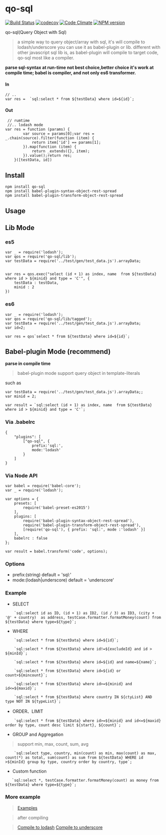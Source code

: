 # qo-sql
[![Build Status](https://travis-ci.org/timtian/qo-sql.svg?branch=master)](https://travis-ci.org/timtian/qo-sql)
[![codecov](https://codecov.io/gh/timtian/qo-sql/branch/master/graph/badge.svg)](https://codecov.io/gh/timtian/qo-sql)
[![Code Climate](https://codeclimate.com/github/timtian/qo-sql/badges/gpa.svg)](https://codeclimate.com/github/timtian/qo-sql)
[![NPM version](https://badge.fury.io/js/qo-sql.svg)](http://badge.fury.io/js/qo-sql)

qo-sql(Query Object with Sql)
> a simple way to query object/array with sql, it's will compile to lodash/underscore
> you can use it as babel-plugin or lib.
> different with other javascript sql lib is, as babel-plugin will compile to target code, qo-sql most like  a compiler.


**parse sql-syntax at run-time not best choice,better choice it's work at compile time;
babel is compiler, and not only es6 transformer.**

#### In

```
// ..
var res =  `sql:select * from ${testData} where id=${id}`;
```

#### Out
```
 // rumtime
 //.. lodash mode
var res = function (params) {
        var source = params[0];var res = _.chain(source).filter(function (item) {
            return item['id'] == params[1];
        }).map(function (item) {
            return _extends({}, item);
        }).value();return res;
    }([testData, id])
```



## Install
```
npm install qo-sql
npm install babel-plugin-syntax-object-rest-spread
npm install babel-plugin-transform-object-rest-spread

```

## Usage

## Lib Mode

### es5
```
var _ = require('lodash');
var qos = require('qo-sql/lib');
var testData = require('../test/gen/test_data.js').arrayData;


var res = qos.exec("select (id + 1) as index, name  from ${testData} where id > ${minid} and type = 'C'", {
    testData : testData,
    minid : 2
})

```

### es6
```
var _ = require('lodash');
var qos = require('qo-sql/lib/tagged');
var testData = require('../test/gen/test_data.js').arrayData;
var id=2;

var res = qos`select * from ${testData} where id=${id}`;
```

## Babel-plugin Mode (recommend)

**parse in compile time**
> babel-plugin mode support query object in template-literals

such as
```
var testData = require('../test/gen/test_data.js').arrayData;;
var minid = 2;

var result = `sql:select (id + 1) as index, name  from ${testData} where id > ${minid} and type = 'C'`;
```

### Via .babelrc
```
{
    "plugins": [
        ["qo-sql", {
            prefix:'sql:',
            mode:'lodash'
        }
    ]
}
```

### Via Node API
```
var babel = require('babel-core');
var _ = require('lodash');

var options = {
    presets: [
        require('babel-preset-es2015')
    ],
    plugins: [
        require('babel-plugin-syntax-object-rest-spread'),
        require('babel-plugin-transform-object-rest-spread'),
        [require('qo-sql'), { prefix: 'sql:', mode :'lodash' }]
    ],
    babelrc : false
};

var result = babel.transform('code', options);

```

### Options

- prefix:(string) default = 'sql:'
- mode:(lodash|underscore) default = 'underscore'


### Example

- SELECT
```
    `sql:select id as ID, (id + 1) as ID2, (id / 3) as ID3, (city + '@' + country)  as address, testCase.formatter.formatMoney(count) from ${testData} where type=${type}`;
```

- WHERE
```
    `sql:select * from ${testData} where id=${id}`;
```

```
    `sql:select * from ${testData} where id!=${excludeId} and id > ${minId}`;
```

```
    `sql:select * from ${testData} where id=${id} and name=${name}`;
```
```
    `sql:select * from ${testData} where id=${id} or count>${mincount}`;
```

```
    `sql:select * from ${testData} where id>=${minid} and id<=${maxid}`;
```

```
    `sql:select * from ${testData} where country IN ${ctyList} AND type NOT IN ${typeList}`;
```

- ORDER、LIMIT
```
    `sql:select * from ${testData} where id>=${minid} and id<=${maxid} order by type, count desc limit ${start}, ${count}`;
```


- GROUP and Aggregation
>support min, max, count, sum, avg
```
    `sql:select type, country, min(count) as min, max(count) as max, count(*) as total, sum(count) as sum from ${testData} WHERE id >${minId} group by type, country order by country, type`;
```

- Custom function
```
   `sql:select *, testCase.formatter.formatMoney(count) as money from ${testData} where type=${type}`;
```

### More example

>[Examples](https://github.com/timtian/qo-sql/blob/master/test/gen/test_main.js)

>after compiling

>[Compile to lodash](https://github.com/timtian/qo-sql/blob/master/test/gen/test_main.lodash.gen.js)
>[Compile to underscore](https://github.com/timtian/qo-sql/blob/master/test/gen/test_main.underscore.gen.js)

